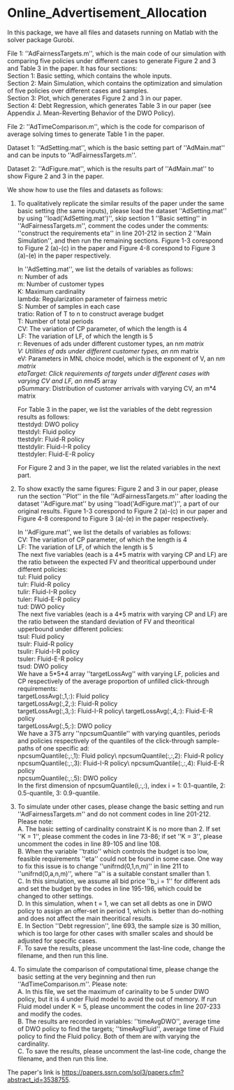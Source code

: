 # Online_Advertisement_Allocation
In this package, we have all files and datasets running on Matlab with the solver package Gurobi.

File 1: ''AdFairnessTargets.m'', which is the main code of our simulation with comparing five policies under different cases to generate Figure 2 and 3 and Table 3 in the paper. It has four sections:\
	Section 1: Basic setting, which contains the whole inputs.\
	Section 2: Main Simulation, which contains the optimization and simulation of five policies over different cases and samples.\
	Section 3: Plot, which generates Figure 2 and 3 in our paper.\
	Section 4: Debt Regression, which generates Table 3 in our paper (see Appendix J. Mean-Reverting Behavior of the DWO Policy).

File 2: ''AdTimeComparison.m'', which is the code for comparison of average solving times to generate Table 1 in the paper.

Dataset 1: ''AdSetting.mat'', which is the basic setting part of ''AdMain.mat'' and can be inputs to ''AdFairnessTargets.m''.

Dataset 2: ''AdFigure.mat'', which is the results part of ''AdMain.mat'' to show Figure 2 and 3 in the paper.

We show how to use the files and datasets as follows:
1. To qualitatively replicate the similar results of the paper under the same basic setting (the same inputs), please load the dataset ''AdSetting.mat'' by using ''load('AdSetting.mat')'', skip section 1 ''Basic setting'' in ''AdFairnessTargets.m'', comment the codes under the comments: ''construct the requirements eta'' in line 201-212 in section 2 ''Main Simulation'', and then run the remaining sections. Figure 1-3 corespond to Figure 2 (a)-(c) in the paper and Figure 4-8 corespond to Figure 3 (a)-(e) in the paper respectively.
 
	In ''AdSetting.mat'', we list the details of variables as follows:\
	n: Number of ads\
	m: Number of customer types\
	K: Maximum cardinality\
	lambda: Regularization parameter of fairness metric\
	S: Number of samples in each case\
	tratio: Ration of T to n to construct average budget\
	T: Number of total periods\
	CV: The variation of CP parameter, of which the length is 4\
	LF: The variation of LF, of which the length is 5\
	r: Revenues of ads under different customer types, an n*m matrix\
	V: Utilities of ads under different customer types, an n*m matrix\
	eV: Parameters in MNL choice model, which is the exponent of V, an n*m matrix\
	etaTarget: Click requirements of targets under different cases with varying CV and LF, an n*m*4*5 array\
	pSummary: Distribution of customer arrivals with varying CV, an m*4 matrix

	For Table 3 in the paper, we list the variables of the debt regression results as follows:\
	ttestdyd: DWO policy\
	ttestdyl: Fluid policy\
	ttestdylr: Fluid-R policy\
	ttestdylir: Fluid-I-R policy\
	ttestdyler: Fluid-E-R policy

	For Figure 2 and 3 in the paper, we list the related variables in the next part.

3. To show exactly the same figures: Figure 2 and 3 in our paper, please run the section ''Plot'' in the file ''AdFairnessTargets.m'' after loading the dataset ''AdFigure.mat'' by using ''load('AdFigure.mat')'', a part of our original results. Figure 1-3 corespond to Figure 2 (a)-(c) in our paper and Figure 4-8 corespond to Figure 3 (a)-(e) in the paper respectively. 

	In ''AdFigure.mat'', we list the details of variables as follows:\
	CV: The variation of CP parameter, of which the length is 4\
	LF: The variation of LF, of which the length is 5\
	The next five variables (each is a 4\*5 matrix with varying CP and LF) are the ratio between the expected FV and theoritical upperbound under different policies:\
	tul: Fluid policy\
	tulr: Fluid-R policy\
	tulir: Fluid-I-R policy\
	tuler: Fluid-E-R policy\
	tud: DWO policy\
	The next five variables (each is a 4\*5 matrix with varying CP and LF) are the ratio between the standard deviation of FV and theoritical upperbound under different policies:\
	tsul: Fluid policy\
	tsulr:  Fluid-R policy\
	tsulir: Fluid-I-R policy\
	tsuler: Fluid-E-R policy\
	tsud: DWO policy\
	We have a 5\*5\*4 array ''targetLossAvg'' with varying LF, policies and CP respectively of the average proportion of unfilled click-through requirements:\
	targetLossAvg(:,1,:): Fluid policy\
	targetLossAvg(:,2,:): Fluid-R policy\
	targetLossAvg(:,3,:): Fluid-I-R policy\ 
	targetLossAvg(:,4,:): Fluid-E-R policy\
	targetLossAvg(:,5,:): DWO policy\
	We have a 3*T*5 arry ''npcsumQuantile'' with varying quantiles, periods and policies respectively of the quantiles of the click-through sample-paths of one specific ad:\
	npcsumQuantile(:,:,1): Fluid policy\ 
	npcsumQuantile(:,:,2): Fluid-R policy\
	npcsumQuantile(:,:,3): Fluid-I-R policy\ 
	npcsumQuantile(:,:,4): Fluid-E-R policy\
	npcsumQuantile(:,:,5): DWO policy\
	In the first dimension of npcsumQuantile(i,:,:), index i = 1: 0.1-quantile, 2: 0.5-quantile, 3: 0.9-quantile.   

4. To simulate under other cases, please change the basic setting and run ''AdFairnessTargets.m'' and do not comment codes in line 201-212. Please note:\
	A. The basic setting of cardinality constraint K is no more than 2. If set ''K = 1'', please comment the codes in line 73-86; if set ''K = 3'', please uncomment the codes in line 89-105 and line 108.\
	B. When the variable ''tratio'' which controls the budget is too low, feasible requirements ''eta'' could not be found in some case. One way to fix this issue is to change ''unifrnd(0,1,n,m)'' in line 211 to ''unifrnd(0,a,n,m)'', where ''a'' is a suitable constant smaller than 1.\
	C. In this simulation, we assume all bid price ''b_i = 1'' for different ads and set the budget by the codes in line 195-196, which could be changed to other settings.\
	D. In this simulation, when t = 1, we can set all debts as one in DWO policy to assign an offer-set in period 1, which is better than do-nothing and does not affect the main theoritical results.\
	E. In Section ''Debt regression'', line 693, the sample size is 30 million, which is too large for other cases with smaller scales and should be adjusted for specific cases.\
	F. To save the results, please uncomment the last-line code, change the filename, and then run this line.

5. To simulate the comparison of computational time, please change the basic setting at the very beginning and then run ''AdTimeComparison.m''. Please note:\
	A. In this file, we set the maximum of carinality to be 5 under DWO policy, but it is 4 under Fluid model to avoid the out of memory. If run Fluid model under K = 5, please uncomment the codes in line 207-233 and modify the codes.\
	B. The results are recorded in variables: ''timeAvgDWO'', average time of DWO policy to find the targets; ''timeAvgFluid'', average time of Fluid policy to find the Fluid policy. Both of them are with varying the cardinality.\
	C. To save the results, please uncomment the last-line code, change the filename, and then run this line.

The paper's link is https://papers.ssrn.com/sol3/papers.cfm?abstract_id=3538755.
